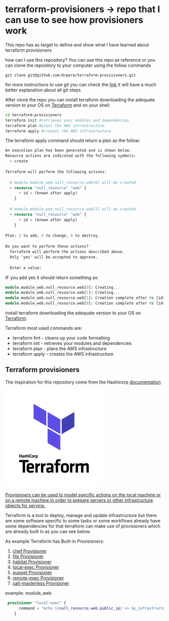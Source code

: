 # terraform-provisioners -> repo that I can use to see how provisioners work

This repo has as target to define and show what I have learned about terraform provisioners

how can I use this repository?
You can use this repo as reference or you can clone the repository to your computer using the follow commands

```git
git clone git@github.com:Orpere/terraform-provisioners.git
```

for more instructions to use git you can check the [link](https://rogerdudler.github.io/git-guide/) it will have a much better explanation about all git steps

After clone the repo you can install terraform downloading the adequate version to your OS on [Terraform](https://www.terraform.io/downloads.html) and on your shell:

```bash
cd terraform-provisioners
terraform init #retrieves your modules and dependencies
terraform plan #plans the AWS infrastructure
terraform apply #creates the AWS infrastructure
```

The terraform apply command should return a plan as the follow:

```terraform
An execution plan has been generated and is shown below.
Resource actions are indicated with the following symbols:
  + create

Terraform will perform the following actions:

  # module.module_web.null_resource.web[0] will be created
  + resource "null_resource" "web" {
      + id = (known after apply)
    }

  # module.module_web.null_resource.web[1] will be created
  + resource "null_resource" "web" {
      + id = (known after apply)
    }

Plan: 2 to add, 0 to change, 0 to destroy.

Do you want to perform these actions?
  Terraform will perform the actions described above.
  Only 'yes' will be accepted to approve.

  Enter a value:
```
IF you add yes it should return something as:

```terraform 
module.module_web.null_resource.web[0]: Creating...
module.module_web.null_resource.web[1]: Creating...
module.module_web.null_resource.web[1]: Creation complete after 0s [id=621951717159216442]
module.module_web.null_resource.web[0]: Creation complete after 0s [id=1687665112458622642]
```
install terraform downloading the adequate version to your OS on [Terraform](https://www.terraform.io/downloads.html).

Terraform most used commands are:

- terraform fmt - cleans up your code formatting
- terraform init - retrieves your modules and dependencies
- terraform plan - plans the AWS infrastructure
- terraform apply - creates the AWS infrastructure

## Terraform provisioners

The inspiration for this repository come from the Hashicorp [documentation](https://www.terraform.io/docs/provisioners/index.html)

![terraform](terraform.png)

[Provisioners can be used to model specific actions on the local machine or on a remote machine in order to prepare servers or other infrastructure objects for service.](https://www.terraform.io/docs/provisioners/index.html)

Terraform is a tool to deploy, manage and update infrastructure but there are some software specific to some tasks or some workflows already have some dependencies for that terraform can make use of provisioners which are already built in as you can see below.

As example Terraform has Built-in Provisioners:

  1) [chef Provisioner](https://www.terraform.io/docs/provisioners/chef.html)
  2) [file Provisioner](https://www.terraform.io/docs/provisioners/file.html)
  3) [habitat Provisioner](https://www.terraform.io/docs/provisioners/habitat.html)
  4) [local-exec Provisioner](https://www.terraform.io/docs/provisioners/local-exec.html)
  5) [puppet Provisioner](https://www.terraform.io/docs/provisioners/puppet.html)
  6) [remote-exec Provisioner](https://www.terraform.io/docs/provisioners/remote-exec.html)
  7) [salt-masterless Provisioner](https://www.terraform.io/docs/provisioners/salt-masterless.html)

example: module_web

```terraform
 provisioner "local-exec" {
      command = "echo ${null_resource.web.public_ip} >> my_infrastructure.txt" # this will add the ip to the terrafom local machine
    }
```
